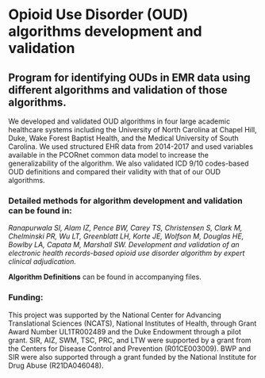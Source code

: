 # Opioid Use Disorder (OUD) algorithms development and validation
## Program for identifying OUDs in EMR data using different algorithms and validation of those algorithms.

We developed and validated OUD algorithms in four large academic healthcare systems including the University of North Carolina at Chapel Hill, Duke, Wake Forest Baptist Health, and the Medical University of South Carolina. We used structured EHR data from 2014-2017 and used variables available in the PCORnet common data model to increase the generalizability of the algorithm. We also validated ICD 9/10 codes-based OUD definitions and compared their validity with that of our OUD algorithms.

### Detailed methods for algorithm development and validation can be found in:

*Ranapurwala SI, Alam IZ, Pence BW, Carey TS, Christensen S, Clark M, Chelminski PR, Wu LT, Greenblatt LH, Korte JE, Wolfson M, Douglas HE, Bowlby LA, Capata M, Marshall SW. Development and validation of an electronic health records-based opioid use disorder algorithm by expert clinical adjudication.*

**Algorithm Definitions** can be found in accompanying files.

### Funding: 
This project was supported by the National Center for Advancing Translational Sciences (NCATS), National Institutes of Health, through Grant Award Number UL1TR002489 and the Duke Endowment through a pilot grant. SIR, AIZ, SWM, TSC, PRC, and LTW were supported by a grant from the Centers for Disease Control and Prevention (R01CE003009). BWP and SIR were also supported through a grant funded by the National Institute for Drug Abuse (R21DA046048).

